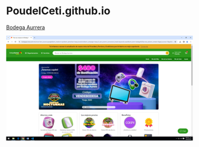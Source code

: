 # PoudelCeti.github.io

[Bodega Aurrera](https://www.bodegaaurrera.com.mx/)

![Imagen Bodega Aurrera](https://github.com/PoudelCeti/PoudelCeti.github.io/blob/main/BodegaAurrera/Captura.png)

